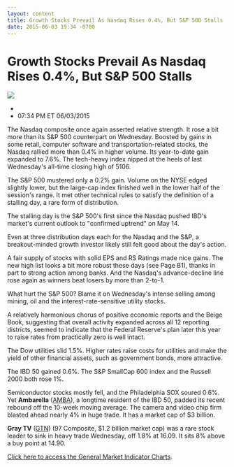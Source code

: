 ```yaml
---
layout: content
title: Growth Stocks Prevail As Nasdaq Rises 0.4%, But S&P 500 Stalls
date: 2015-06-03 19:34 -0700
---
```



Growth Stocks Prevail As Nasdaq Rises 0.4%, But S&P 500 Stalls
===============================================================


![](https://www.investors.com/wp-content/uploads/ibd-migrated-images/MPv_150604_635689418446109597.png)

* 
* 07:34 PM ET 06/03/2015




  

The Nasdaq composite once again asserted relative strength. It rose a bit more than its S&P 500 counterpart on Wednesday. Boosted by gains in some retail, computer software and transportation-related stocks, the Nasdaq rallied more than 0.4% in higher volume. Its year-to-date gain expanded to 7.6%. The tech-heavy index nipped at the heels of last Wednesday's all-time closing high of 5106.

  

The S&P 500 mustered only a 0.2% gain. Volume on the NYSE edged slightly lower, but the large-cap index finished well in the lower half of the session's range. It met other technical rules to satisfy the definition of a stalling day, a rare form of distribution.

  

The stalling day is the S&P 500's first since the Nasdaq pushed IBD's market's current outlook to "confirmed uptrend" on May 14.

  

Even at three distribution days each for the Nasdaq and the S&P, a breakout-minded growth investor likely still felt good about the day's action.

  

A fair supply of stocks with solid EPS and RS Ratings made nice gains. The new high list looks a bit more robust these days (see Page B1), thanks in part to strong action among banks. And the Nasdaq's advance-decline line rose again as winners beat losers by more than 2-to-1.

  

What hurt the S&P 500? Blame it on Wednesday's intense selling among mining, oil and the interest-rate-sensitive utility stocks.

  

A relatively harmonious chorus of positive economic reports and the Beige Book, suggesting that overall activity expanded across all 12 reporting districts, seemed to indicate that the Federal Reserve's plan later this year to raise rates from practically zero is well intact.

  

The Dow utilities slid 1.5%. Higher rates raise costs for utilities and make the yield of other financial assets, such as government bonds, more attractive.

  

The IBD 50 gained 0.6%. The S&P SmallCap 600 index and the Russell 2000 both rose 1%.

  

Semiconductor stocks mostly fell, and the Philadelphia SOX soured 0.6%. Yet **Ambarella** ([AMBA](https://research.investors.com/quote.aspx?symbol=AMBA)), a longtime resident of the IBD 50, padded its recent rebound off the 10-week moving average. The camera and video chip firm blasted ahead nearly 4% in huge trade. It has a market cap of $3 billion.

  

**Gray TV** ([GTN](https://research.investors.com/quote.aspx?symbol=GTN)) (97 Composite, $1.2 billion market cap) was a rare stock leader to sink in heavy trade Wednesday, off 1.8% at 16.09. It sits 8% above a buy point at 14.90.

  

[Click here to access the General Market Indicator Charts](https://www.investors.com/pdf/GMI_060415.pdf).




